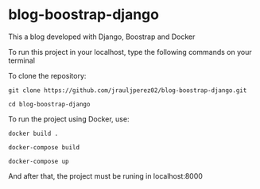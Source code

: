# blog-boostrap-django

This a blog developed with Django, Boostrap and Docker

To run this project in your localhost, type the following commands on your terminal

To clone the repository:

    git clone https://github.com/jrauljperez02/blog-boostrap-django.git
    
    cd blog-boostrap-django


To run the project using Docker, use:

    docker build .

    docker-compose build

    docker-compose up

And after that, the project must be runing in localhost:8000
